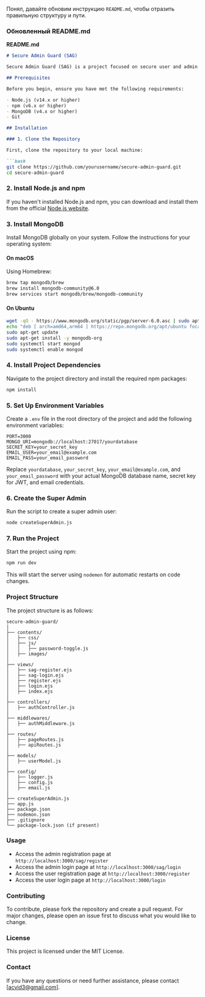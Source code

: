 Понял, давайте обновим инструкцию `README.md`, чтобы отразить правильную структуру и пути.

### Обновленный README.md

**README.md**

```markdown
# Secure Admin Guard (SAG)

Secure Admin Guard (SAG) is a project focused on secure user and admin management with email verification. This guide will help you set up the project and its dependencies.

## Prerequisites

Before you begin, ensure you have met the following requirements:

- Node.js (v14.x or higher)
- npm (v6.x or higher)
- MongoDB (v4.x or higher)
- Git

## Installation

### 1. Clone the Repository

First, clone the repository to your local machine:

```bash
git clone https://github.com/yourusername/secure-admin-guard.git
cd secure-admin-guard
```

### 2. Install Node.js and npm

If you haven't installed Node.js and npm, you can download and install them from the official [Node.js website](https://nodejs.org/).

### 3. Install MongoDB

Install MongoDB globally on your system. Follow the instructions for your operating system:

#### On macOS

Using Homebrew:

```bash
brew tap mongodb/brew
brew install mongodb-community@6.0
brew services start mongodb/brew/mongodb-community
```

#### On Ubuntu

```bash
wget -qO - https://www.mongodb.org/static/pgp/server-6.0.asc | sudo apt-key add -
echo "deb [ arch=amd64,arm64 ] https://repo.mongodb.org/apt/ubuntu focal/mongodb-org/6.0 multiverse" | sudo tee /etc/apt/sources.list.d/mongodb-org-6.0.list
sudo apt-get update
sudo apt-get install -y mongodb-org
sudo systemctl start mongod
sudo systemctl enable mongod
```

### 4. Install Project Dependencies

Navigate to the project directory and install the required npm packages:

```bash
npm install
```

### 5. Set Up Environment Variables

Create a `.env` file in the root directory of the project and add the following environment variables:

```env
PORT=3000
MONGO_URI=mongodb://localhost:27017/yourdatabase
SECRET_KEY=your_secret_key
EMAIL_USER=your_email@example.com
EMAIL_PASS=your_email_password
```

Replace `yourdatabase`, `your_secret_key`, `your_email@example.com`, and `your_email_password` with your actual MongoDB database name, secret key for JWT, and email credentials.

### 6. Create the Super Admin

Run the script to create a super admin user:

```bash
node createSuperAdmin.js
```

### 7. Run the Project

Start the project using npm:

```bash
npm run dev
```

This will start the server using `nodemon` for automatic restarts on code changes.

### Project Structure

The project structure is as follows:

```
secure-admin-guard/
│
├── contents/
│   ├── css/
│   ├── js/
│   │   ├── password-toggle.js
│   ├── images/
│
├── views/
│   ├── sag-register.ejs
│   ├── sag-login.ejs
│   ├── register.ejs
│   ├── login.ejs
│   ├── index.ejs
│
├── controllers/
│   ├── authController.js
│
├── middlewares/
│   ├── authMiddleware.js
│
├── routes/
│   ├── pageRoutes.js
│   ├── apiRoutes.js
│
├── models/
│   ├── userModel.js
│
├── config/
│   ├── logger.js
│   ├── config.js
│   ├── email.js
│
├── createSuperAdmin.js
├── app.js
├── package.json
├── nodemon.json
├── .gitignore
└── package-lock.json (if present)
```

### Usage

- Access the admin registration page at `http://localhost:3000/sag/register`
- Access the admin login page at `http://localhost:3000/sag/login`
- Access the user registration page at `http://localhost:3000/register`
- Access the user login page at `http://localhost:3000/login`

### Contributing

To contribute, please fork the repository and create a pull request. For major changes, please open an issue first to discuss what you would like to change.

### License

This project is licensed under the MIT License.

### Contact

If you have any questions or need further assistance, please contact [acvid3@gmail.com].
```

